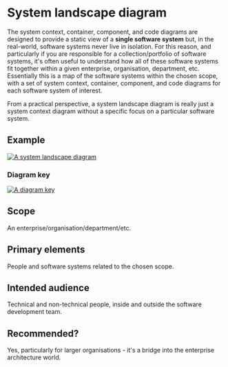 <!-- ---
layout: default
title: System landscape diagram
parent: Diagrams
nav_order: 5
permalink: /diagrams/system-landscape
--- -->

# System landscape diagram

The system context, container, component, and code diagrams are designed to provide a static view of
a __single software system__ but, in the real-world, software systems never live in isolation. For this reason,
and particularly if you are responsible for a collection/portfolio of software systems,
it's often useful to understand how all of these software systems fit together within a given enterprise, 
organisation, department, etc. Essentially this is a map of the software systems within the chosen scope, with a
set of system context, container, component, and code diagrams for each software system of interest.

From a practical perspective, a system landscape diagram is really just a system context diagram without a
specific focus on a particular software system.

## Example

[![A system landscape diagram](https://static.structurizr.com/workspace/28201/diagrams/SystemLandscape.png)](https://static.structurizr.com/workspace/28201/diagrams/SystemLandscape.png)

### Diagram key

[![A diagram key](https://static.structurizr.com/workspace/28201/diagrams/SystemLandscape-key.png)](https://static.structurizr.com/workspace/28201/diagrams/SystemLandscape-key.png)

## Scope

An enterprise/organisation/department/etc.

## Primary elements

People and software systems related to the chosen scope.

## Intended audience

Technical and non-technical people, inside and outside the software development team.

## Recommended?

Yes, particularly for larger organisations - it's a bridge into the enterprise architecture world.